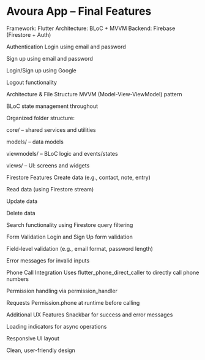 # Avoura App – Final Features

Framework: Flutter
Architecture: BLoC + MVVM
Backend: Firebase (Firestore + Auth)

Authentication
Login using email and password

Sign up using email and password

Login/Sign up using Google

Logout functionality

Architecture & File Structure
MVVM (Model-View-ViewModel) pattern

BLoC state management throughout

Organized folder structure:

core/ – shared services and utilities

models/ – data models

viewmodels/ – BLoC logic and events/states

views/ – UI: screens and widgets

Firestore Features
Create data (e.g., contact, note, entry)

Read data (using Firestore stream)

Update data

Delete data

Search functionality using Firestore query filtering

Form Validation
Login and Sign Up form validation

Field-level validation (e.g., email format, password length)

Error messages for invalid inputs

Phone Call Integration
Uses flutter_phone_direct_caller to directly call phone numbers

Permission handling via permission_handler

Requests Permission.phone at runtime before calling

Additional UX Features
Snackbar for success and error messages

Loading indicators for async operations

Responsive UI layout

Clean, user-friendly design
